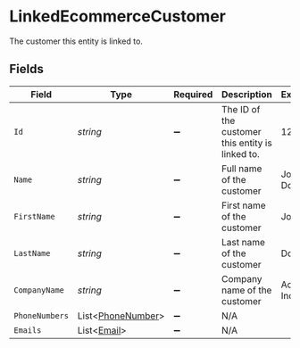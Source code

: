 # LinkedEcommerceCustomer

The customer this entity is linked to.


## Fields

| Field                                                       | Type                                                        | Required                                                    | Description                                                 | Example                                                     |
| ----------------------------------------------------------- | ----------------------------------------------------------- | ----------------------------------------------------------- | ----------------------------------------------------------- | ----------------------------------------------------------- |
| `Id`                                                        | *string*                                                    | :heavy_minus_sign:                                          | The ID of the customer this entity is linked to.            | 12345                                                       |
| `Name`                                                      | *string*                                                    | :heavy_minus_sign:                                          | Full name of the customer                                   | John Doe                                                    |
| `FirstName`                                                 | *string*                                                    | :heavy_minus_sign:                                          | First name of the customer                                  | John                                                        |
| `LastName`                                                  | *string*                                                    | :heavy_minus_sign:                                          | Last name of the customer                                   | Doe                                                         |
| `CompanyName`                                               | *string*                                                    | :heavy_minus_sign:                                          | Company name of the customer                                | Acme Inc.                                                   |
| `PhoneNumbers`                                              | List<[PhoneNumber](../../Models/Components/PhoneNumber.md)> | :heavy_minus_sign:                                          | N/A                                                         |                                                             |
| `Emails`                                                    | List<[Email](../../Models/Components/Email.md)>             | :heavy_minus_sign:                                          | N/A                                                         |                                                             |